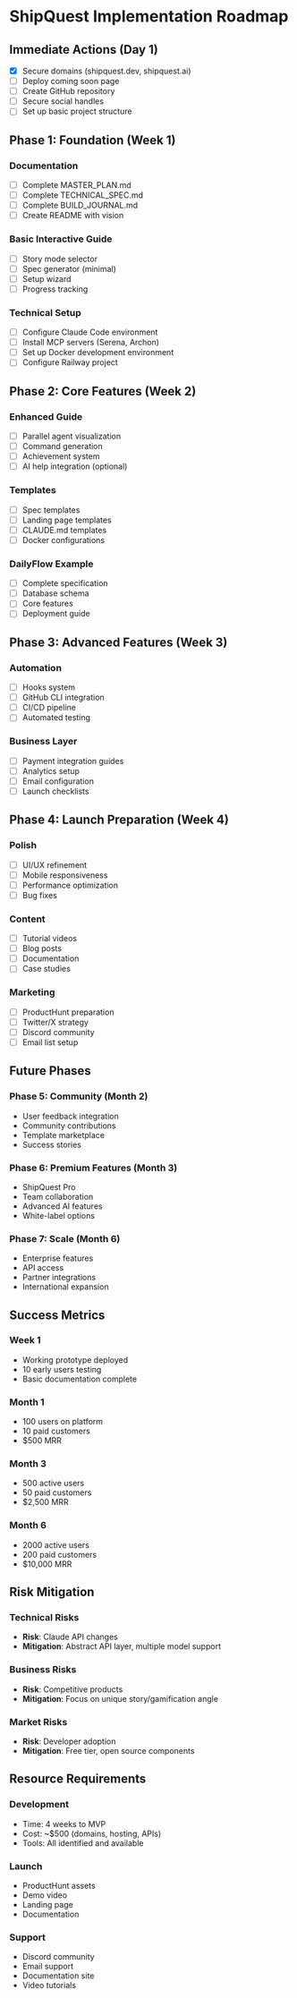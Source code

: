 # ShipQuest Implementation Roadmap

## Immediate Actions (Day 1)
- [x] Secure domains (shipquest.dev, shipquest.ai)
- [ ] Deploy coming soon page
- [ ] Create GitHub repository
- [ ] Secure social handles
- [ ] Set up basic project structure

## Phase 1: Foundation (Week 1)
### Documentation
- [ ] Complete MASTER_PLAN.md
- [ ] Complete TECHNICAL_SPEC.md
- [ ] Complete BUILD_JOURNAL.md
- [ ] Create README with vision

### Basic Interactive Guide
- [ ] Story mode selector
- [ ] Spec generator (minimal)
- [ ] Setup wizard
- [ ] Progress tracking

### Technical Setup
- [ ] Configure Claude Code environment
- [ ] Install MCP servers (Serena, Archon)
- [ ] Set up Docker development environment
- [ ] Configure Railway project

## Phase 2: Core Features (Week 2)
### Enhanced Guide
- [ ] Parallel agent visualization
- [ ] Command generation
- [ ] Achievement system
- [ ] AI help integration (optional)

### Templates
- [ ] Spec templates
- [ ] Landing page templates
- [ ] CLAUDE.md templates
- [ ] Docker configurations

### DailyFlow Example
- [ ] Complete specification
- [ ] Database schema
- [ ] Core features
- [ ] Deployment guide

## Phase 3: Advanced Features (Week 3)
### Automation
- [ ] Hooks system
- [ ] GitHub CLI integration
- [ ] CI/CD pipeline
- [ ] Automated testing

### Business Layer
- [ ] Payment integration guides
- [ ] Analytics setup
- [ ] Email configuration
- [ ] Launch checklists

## Phase 4: Launch Preparation (Week 4)
### Polish
- [ ] UI/UX refinement
- [ ] Mobile responsiveness
- [ ] Performance optimization
- [ ] Bug fixes

### Content
- [ ] Tutorial videos
- [ ] Blog posts
- [ ] Documentation
- [ ] Case studies

### Marketing
- [ ] ProductHunt preparation
- [ ] Twitter/X strategy
- [ ] Discord community
- [ ] Email list setup

## Future Phases

### Phase 5: Community (Month 2)
- User feedback integration
- Community contributions
- Template marketplace
- Success stories

### Phase 6: Premium Features (Month 3)
- ShipQuest Pro
- Team collaboration
- Advanced AI features
- White-label options

### Phase 7: Scale (Month 6)
- Enterprise features
- API access
- Partner integrations
- International expansion

## Success Metrics

### Week 1
- Working prototype deployed
- 10 early users testing
- Basic documentation complete

### Month 1
- 100 users on platform
- 10 paid customers
- $500 MRR

### Month 3
- 500 active users
- 50 paid customers
- $2,500 MRR

### Month 6
- 2000 active users
- 200 paid customers
- $10,000 MRR

## Risk Mitigation

### Technical Risks
- **Risk**: Claude API changes
- **Mitigation**: Abstract API layer, multiple model support

### Business Risks
- **Risk**: Competitive products
- **Mitigation**: Focus on unique story/gamification angle

### Market Risks
- **Risk**: Developer adoption
- **Mitigation**: Free tier, open source components

## Resource Requirements

### Development
- Time: 4 weeks to MVP
- Cost: ~$500 (domains, hosting, APIs)
- Tools: All identified and available

### Launch
- ProductHunt assets
- Demo video
- Landing page
- Documentation

### Support
- Discord community
- Email support
- Documentation site
- Video tutorials

